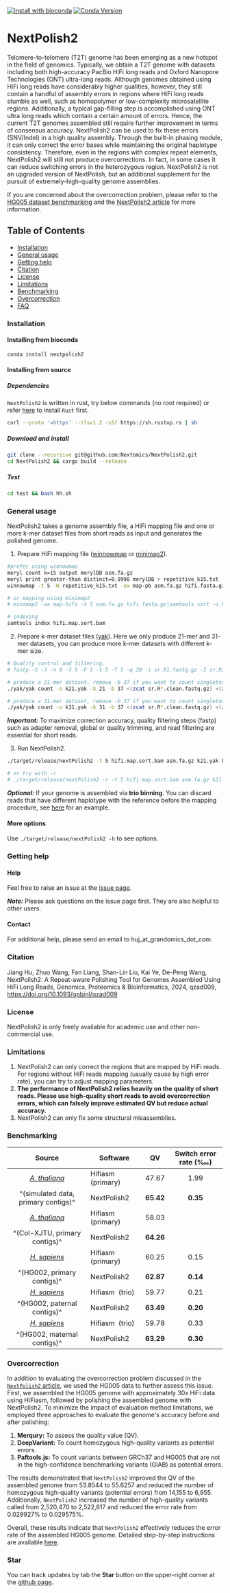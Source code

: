 [![install with bioconda](https://img.shields.io/badge/install%20with-bioconda-brightgreen.svg?style=flat)](http://bioconda.github.io/recipes/nextpolish2/README.html)
[![Conda Version](https://img.shields.io/conda/v/bioconda/NextPolish2)](https://anaconda.org/bioconda/nextpolish2)
# NextPolish2

Telomere-to-telomere (T2T) genome has been emerging as a new hotspot in the field of genomics. Typically, we obtain a T2T genome with datasets including both high-accuracy PacBio HiFi long reads and Oxford Nanopore Technologies (ONT) ultra-long reads. Although genomes obtained using HiFi long reads have considerably higher qualities, however, they still contain a handful of assembly errors in regions where HiFi long reads stumble as well, such as homopolymer or low-complexity microsatellite regions. Additionally, a typical gap-filling step is accomplished using ONT ultra long reads which contain a certain amount of errors. Hence, the current T2T genomes assembled still require further improvement in terms of consensus accuracy. NextPolish2 can be used to fix these errors (SNV/Indel) in a high quality assembly. Through the built-in phasing module, it can only correct the error bases while maintaining the original haplotype consistency. Therefore, even in the regions with complex repeat elements, NextPolish2 will still not produce overcorrections. In fact, in some cases it can reduce switching errors in the heterozygous region. NextPolish2 is not an upgraded version of NextPolish, but an additional supplement for the pursuit of extremely-high-quality genome assemblies.

If you are concerned about the overcorrection problem, please refer to the [HG005 dataset benchmarking](#overcorrection) and the [NextPolish2 article](#cite) for more information.

## Table of Contents

- [Installation](#install)
- [General usage](#usage)
- [Getting help](#help)
- [Citation](#cite)
- [License](#license)
- [Limitations](#limit)
- [Benchmarking](#benchmark)
- [Overcorrection](#overcorrection)
- [FAQ](./doc/faq.md)

### <a name="install"></a>Installation

#### Installing from bioconda
```sh
conda install nextpolish2
```
#### Installing from source
##### Dependencies

`NextPolish2` is written in rust, try below commands (no root required) or refer [here](https://www.rust-lang.org/tools/install) to install `Rust` first.
```sh
curl --proto '=https' --tlsv1.2 -sSf https://sh.rustup.rs | sh
```

##### Download and install

```sh
git clone --recursive git@github.com:Nextomics/NextPolish2.git
cd NextPolish2 && cargo build --release
```

##### Test

```sh
cd test && bash hh.sh
```

### <a name="usage"></a>General usage

NextPolish2 takes a genome assembly file, a HiFi mapping file and one or more k-mer dataset files from short reads as input and generates the polished genome.

1. Prepare HiFi mapping file ([winnowmap](https://github.com/marbl/Winnowmap) or [minimap2](https://github.com/lh3/minimap2/)).

```sh
#prefer using winnowmap
meryl count k=15 output merylDB asm.fa.gz
meryl print greater-than distinct=0.9998 merylDB > repetitive_k15.txt
winnowmap -t 5 -W repetitive_k15.txt -ax map-pb asm.fa.gz hifi.fasta.gz|samtools sort -o hifi.map.sort.bam -

# or mapping using minimap2
# minimap2 -ax map-hifi -t 5 asm.fa.gz hifi.fasta.gz|samtools sort -o hifi.map.sort.bam -

# indexing
samtools index hifi.map.sort.bam
```

2. Prepare k-mer dataset files ([yak](https://github.com/lh3/yak)). Here we only produce 21-mer and 31-mer datasets, you can produce more k-mer datasets with different k-mer size.

```sh
# Quality control and filtering.
# fastp -5 -3 -n 0 -f 5 -F 5 -t 5 -T 5 -q 20 -i sr.R1.fastq.gz -I sr.R2.fastq.gz -o sr.R1.clean.fastq.gz -O sr.R2.clean.fastq.gz

# produce a 21-mer dataset, remove -b 37 if you want to count singletons
./yak/yak count -o k21.yak -k 21 -b 37 <(zcat sr.R*.clean.fastq.gz) <(zcat sr.R*.clean.fastq.gz)

# produce a 31-mer dataset, remove -b 37 if you want to count singletons
./yak/yak count -o k31.yak -k 31 -b 37 <(zcat sr.R*.clean.fastq.gz) <(zcat sr.R*.clean.fastq.gz) 
```
***Important:*** To maximize correction accuracy, quality filtering steps (fastp) such as adapter removal, global or quality trimming, and read filtering are essential for short reads.

3. Run NextPolish2.

```sh
./target/release/nextPolish2 -t 5 hifi.map.sort.bam asm.fa.gz k21.yak k31.yak > asm.np2.fa

# or try with -r
# ./target/release/nextPolish2 -r -t 5 hifi.map.sort.bam asm.fa.gz k21.yak k31.yak > asm.np2.fa
```

***Optional:*** If your genome is assembled via **trio binning**. You can discard reads that have different haplotype with the reference before the mapping procedure, see [here](./doc/benchmark3.md) for an example.

#### More options

Use `./target/release/nextPolish2 -h` to see options.

### <a name="help"></a>Getting help

#### Help

   Feel free to raise an issue at the [issue page](https://github.com/Nextomics/NextPolish2/issues/new).

   ***Note:*** Please ask questions on the issue page first. They are also helpful to other users.
#### Contact
   
   For additional help, please send an email to huj\_at\_grandomics\_dot\_com.

### <a name="cite"></a>Citation

Jiang Hu, Zhuo Wang, Fan Liang, Shan-Lin Liu, Kai Ye, De-Peng Wang, NextPolish2: A Repeat-aware Polishing Tool for Genomes Assembled Using HiFi Long Reads, Genomics, Proteomics & Bioinformatics, 2024, qzad009, https://doi.org/10.1093/gpbjnl/qzad009

### <a name="license"></a>License

NextPolish2 is only freely available for academic use and other non-commercial use.

### <a name="limit"></a>Limitations

1. NextPolish2 can only correct the regions that are mapped by HiFi reads. For regions without HiFi reads mapping (usually cause by high error rate), you can try to adjust mapping parameters.
2. **The performance of NextPolish2 relies heavily on the quality of short reads. Please use high-quality short reads to avoid overcorrection errors, which can falsely improve estimated QV but reduce actual accuracy.**
3. NextPolish2 can only fix some structural misassemblies.

### <a name="benchmark"></a>Benchmarking

| Source                                           | Software           | QV      | Switch error rate (‱) |
| :----------------------------------------------: | ------------------ | :-----: | :---------------------: |
| [*A. thaliana*](./doc/benchmark1.md)             | Hifiasm  (primary) | 47.67   | 1.99                    |
|^(simulated data, primary contigs)^               | NextPolish2        |**65.42**| **0.35**                |
| [*A. thaliana*](./doc/benchmark2.md)             | Hifiasm  (primary) | 58.03   |                         |
| ^(Col-XJTU, primary contigs)^                    | NextPolish2        |**64.26**|                         |
| [*H. sapiens*](./doc/benchmark3.md)              | Hifiasm  (primary) | 60.25   | 0.15                    |
| ^(HG002, primary contigs)^                       | NextPolish2        |**62.87**| **0.14**                |
| [*H. sapiens*](./doc/benchmark3.md)              | Hifiasm  (trio)    | 59.77   | 0.21                    |
|^(HG002, paternal contigs)^                       | NextPolish2        |**63.49**| **0.20**                |
| [*H. sapiens*](./doc/benchmark3.md)              | Hifiasm  (trio)    | 59.78   | 0.33                    |
|^(HG002, maternal contigs)^                       | NextPolish2        |**63.29**| **0.30**                |

### <a name="overcorrection"></a>Overcorrection

In addition to evaluating the overcorrection problem discussed in the [`NextPolish2` article](#cite), we used the HG005 data to further assess this issue. First, we assembled the HG005 genome with approximately 30x HiFi data using HiFiasm, followed by polishing the assembled genome with NextPolish2. To minimize the impact of evaluation method limitations, we employed three approaches to evaluate the genome's accuracy before and after polishing:

1. **Merqury:** To assess the quality value (QV).
2. **DeepVariant:** To count homozygous high-quality variants as potential errors.
3. **Paftools.js:** To count variants between GRCh37 and HG005 that are not in the high-confidence benchmarking variants (GIAB) as potential errors.

The results demonstrated that `NextPolish2` improved the QV of the assembled genome from 53.8544 to 55.6257 and reduced the number of homozygous high-quality variants (potential errors) from 14,155 to 6,955. Additionally, `NextPolish2` increased the number of high-quality variants called from 2,520,470 to 2,522,817 and reduced the error rate from 0.029927% to 0.029575%.

Overall, these results indicate that `NextPolish2` effectively reduces the error rate of the assembled HG005 genome. Detailed step-by-step instructions are available [here](./doc/benchmark5.md).

### Star
You can track updates by tab the **Star** button on the upper-right corner at the [github page](https://github.com/Nextomics/NextPolish2).
